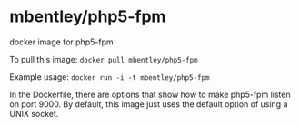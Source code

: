 mbentley/php5-fpm
==================

docker image for php5-fpm

To pull this image:
`docker pull mbentley/php5-fpm`

Example usage:
`docker run -i -t mbentley/php5-fpm`

In the Dockerfile, there are options that show how to make php5-fpm listen on port 9000.  By default, this image just uses the default option of using a UNIX socket.
